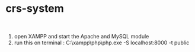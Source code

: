 # crs-system

<br>

1. open XAMPP and start the Apache and MySQL module 
2. run this on terminal :
    C:\xampp\php\php.exe -S localhost:8000 -t public
